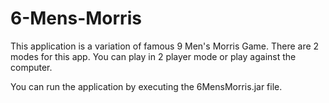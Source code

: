 # 6-Mens-Morris

This application is a variation of famous 9 Men's Morris Game. There are 2 modes for this app. You can play in 2 player mode or play against the computer. 

You can run the application by executing the 6MensMorris.jar file.
